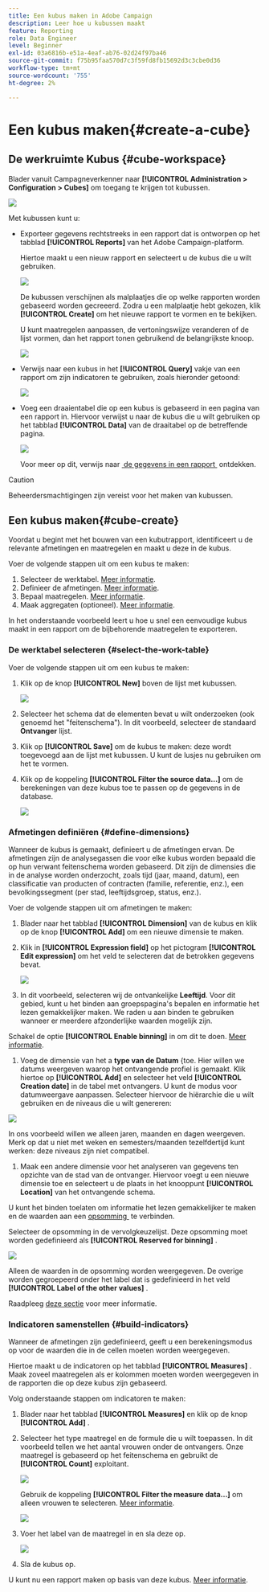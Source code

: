 ```yaml
---
title: Een kubus maken in Adobe Campaign
description: Leer hoe u kubussen maakt
feature: Reporting
role: Data Engineer
level: Beginner
exl-id: 03a6816b-e51a-4eaf-ab76-02d24f97ba46
source-git-commit: f75b95faa570d7c3f59fd8fb15692d3c3cbe0d36
workflow-type: tm+mt
source-wordcount: '755'
ht-degree: 2%

---
```


# Een kubus maken{#create-a-cube}

## De werkruimte Kubus {#cube-workspace}

Blader vanuit Campagneverkenner naar **[!UICONTROL Administration > Configuration > Cubes]** om toegang te krijgen tot kubussen.

![](assets/cube-node.png)

Met kubussen kunt u:

* Exporteer gegevens rechtstreeks in een rapport dat is ontworpen op het tabblad **[!UICONTROL Reports]** van het Adobe Campaign-platform.

  Hiertoe maakt u een nieuw rapport en selecteert u de kubus die u wilt gebruiken.

  ![](assets/create-new-cube.png)

  De kubussen verschijnen als malplaatjes die op welke rapporten worden gebaseerd worden gecreeerd. Zodra u een malplaatje hebt gekozen, klik **[!UICONTROL Create]** om het nieuwe rapport te vormen en te bekijken.

  U kunt maatregelen aanpassen, de vertoningswijze veranderen of de lijst vormen, dan het rapport tonen gebruikend de belangrijkste knoop.

  ![](assets/display-cube-table.png)

* Verwijs naar een kubus in het **[!UICONTROL Query]** vakje van een rapport om zijn indicatoren te gebruiken, zoals hieronder getoond:

  ![](assets/cube-report-query.png)

* Voeg een draaientabel die op een kubus is gebaseerd in een pagina van een rapport in. Hiervoor verwijst u naar de kubus die u wilt gebruiken op het tabblad **[!UICONTROL Data]** van de draaitabel op de betreffende pagina.

  ![](assets/cube-in-a-report.png)

  Voor meer op dit, verwijs naar [&#x200B; de gegevens in een rapport &#x200B;](cube-tables.md#explore-the-data-in-a-report) ontdekken.


>[!CAUTION]
>
>Beheerdersmachtigingen zijn vereist voor het maken van kubussen.
>

## Een kubus maken{#cube-create}

Voordat u begint met het bouwen van een kubutrapport, identificeert u de relevante afmetingen en maatregelen en maakt u deze in de kubus.

Voer de volgende stappen uit om een kubus te maken:

1. Selecteer de werktabel. [Meer informatie](#select-the-work-table).
1. Definieer de afmetingen. [Meer informatie](#define-dimensions).
1. Bepaal maatregelen. [Meer informatie](#build-indicators).
1. Maak aggregaten (optioneel). [Meer informatie](customize-cubes.md#calculate-and-use-aggregates).

In het onderstaande voorbeeld leert u hoe u snel een eenvoudige kubus maakt in een rapport om de bijbehorende maatregelen te exporteren.

### De werktabel selecteren {#select-the-work-table}

Voer de volgende stappen uit om een kubus te maken:

1. Klik op de knop **[!UICONTROL New]** boven de lijst met kubussen.

   ![](assets/create-a-cube.png)

1. Selecteer het schema dat de elementen bevat u wilt onderzoeken (ook genoemd het &quot;feitenschema&quot;). In dit voorbeeld, selecteer de standaard **Ontvanger** lijst.
1. Klik op **[!UICONTROL Save]** om de kubus te maken: deze wordt toegevoegd aan de lijst met kubussen. U kunt de lusjes nu gebruiken om het te vormen.

1. Klik op de koppeling **[!UICONTROL Filter the source data...]** om de berekeningen van deze kubus toe te passen op de gegevens in de database.

   ![](assets/cube-filter-source.png)

### Afmetingen definiëren {#define-dimensions}

Wanneer de kubus is gemaakt, definieert u de afmetingen ervan. De afmetingen zijn de analysegassen die voor elke kubus worden bepaald die op hun verwant feitenschema worden gebaseerd. Dit zijn de dimensies die in de analyse worden onderzocht, zoals tijd (jaar, maand, datum), een classificatie van producten of contracten (familie, referentie, enz.), een bevolkingssegment (per stad, leeftijdsgroep, status, enz.).

Voer de volgende stappen uit om afmetingen te maken:

1. Blader naar het tabblad **[!UICONTROL Dimension]** van de kubus en klik op de knop **[!UICONTROL Add]** om een nieuwe dimensie te maken.
1. Klik in **[!UICONTROL Expression field]** op het pictogram **[!UICONTROL Edit expression]** om het veld te selecteren dat de betrokken gegevens bevat.

   ![](assets/cube-add-dimension.png)

1. In dit voorbeeld, selecteren wij de ontvankelijke **Leeftijd**. Voor dit gebied, kunt u het binden aan groepspagina&#39;s bepalen en informatie het lezen gemakkelijker maken. We raden u aan binden te gebruiken wanneer er meerdere afzonderlijke waarden mogelijk zijn.

Schakel de optie **[!UICONTROL Enable binning]** in om dit te doen. [Meer informatie](customize-cubes.md#data-binning).

1. Voeg de dimensie van het a **type van de Datum** &lbrace;toe. Hier willen we datums weergeven waarop het ontvangende profiel is gemaakt. Klik hiertoe op **[!UICONTROL Add]** en selecteer het veld **[!UICONTROL Creation date]** in de tabel met ontvangers.
U kunt de modus voor datumweergave aanpassen. Selecteer hiervoor de hiërarchie die u wilt gebruiken en de niveaus die u wilt genereren:

![](assets/cube-date-dimension.png)

In ons voorbeeld willen we alleen jaren, maanden en dagen weergeven. Merk op dat u niet met weken en semesters/maanden tezelfdertijd kunt werken: deze niveaus zijn niet compatibel.

1. Maak een andere dimensie voor het analyseren van gegevens ten opzichte van de stad van de ontvanger. Hiervoor voegt u een nieuwe dimensie toe en selecteert u de plaats in het knooppunt **[!UICONTROL Location]** van het ontvangende schema.

U kunt het binden toelaten om informatie het lezen gemakkelijker te maken en de waarden aan een [&#x200B; opsomming &#x200B;](../config/enumerations.md) te verbinden.

Selecteer de opsomming in de vervolgkeuzelijst. Deze opsomming moet worden gedefinieerd als **[!UICONTROL Reserved for binning]** .

![](assets/cube-dimension-with-enum.png)

Alleen de waarden in de opsomming worden weergegeven. De overige worden gegroepeerd onder het label dat is gedefinieerd in het veld **[!UICONTROL Label of the other values]** .

Raadpleeg [deze sectie](customize-cubes.md#dynamically-manage-bins) voor meer informatie.

### Indicatoren samenstellen {#build-indicators}

Wanneer de afmetingen zijn gedefinieerd, geeft u een berekeningsmodus op voor de waarden die in de cellen moeten worden weergegeven.

Hiertoe maakt u de indicatoren op het tabblad **[!UICONTROL Measures]** . Maak zoveel maatregelen als er kolommen moeten worden weergegeven in de rapporten die op deze kubus zijn gebaseerd.

Volg onderstaande stappen om indicatoren te maken:

1. Blader naar het tabblad **[!UICONTROL Measures]** en klik op de knop **[!UICONTROL Add]** .
1. Selecteer het type maatregel en de formule die u wilt toepassen. In dit voorbeeld tellen we het aantal vrouwen onder de ontvangers. Onze maatregel is gebaseerd op het feitenschema en gebruikt de **[!UICONTROL Count]** exploitant.

   ![](assets/cube-new-measure.png)

   Gebruik de koppeling **[!UICONTROL Filter the measure data...]** om alleen vrouwen te selecteren. [Meer informatie](customize-cubes.md#define-measures).

   ![](assets/cube-filter-measure-data.png)

1. Voer het label van de maatregel in en sla deze op.

   ![](assets/cube-save-measure.png)

1. Sla de kubus op.


U kunt nu een rapport maken op basis van deze kubus. [Meer informatie](cube-tables.md).
